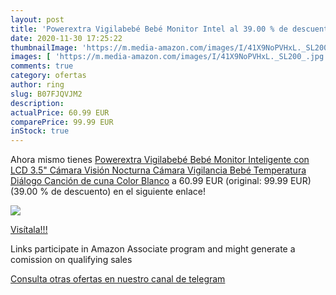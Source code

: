 ```yaml
---
layout: post
title: 'Powerextra Vigilabebé Bebé Monitor Intel al 39.00 % de descuento'
date: 2020-11-30 17:25:22
thumbnailImage: 'https://m.media-amazon.com/images/I/41X9NoPVHxL._SL200_.jpg'
images: [ 'https://m.media-amazon.com/images/I/41X9NoPVHxL._SL200_.jpg' ]
comments: true
category: ofertas
author: ring
slug: B07FJQVJM2
description:
actualPrice: 60.99 EUR
comparePrice: 99.99 EUR
inStock: true
---
```


Ahora mismo tienes [Powerextra Vigilabebé Bebé Monitor Inteligente con LCD 3.5" Cámara Visión Nocturna Cámara Vigilancia Bebé Temperatura Diálogo Canción de cuna Color Blanco](https://www.amazon.es/dp/B07FJQVJM2/?tag=tolees-21) a 60.99 EUR (original: 99.99 EUR) (39.00 %  de descuento) en el siguiente enlace!

[![](https://m.media-amazon.com/images/I/41X9NoPVHxL._SL200_.jpg)](https://www.amazon.es/dp/B07FJQVJM2/?tag=tolees-21)

[Visítala!!!](https://www.amazon.es/dp/B07FJQVJM2/?tag=tolees-21)

Links participate in Amazon Associate program and might generate a comission on qualifying sales

[Consulta otras ofertas en nuestro canal de telegram](https://t.me/s/ofertas25)
